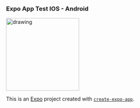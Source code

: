 


### Expo App Test IOS - Android 

<img src="https://media.discordapp.net/attachments/1235960131855061075/1278072798203346965/IMG_0881.png?ex=66cf798c&is=66ce280c&hm=1fb2fa631988fa8c031226211f1fa371e899879818226d67bba64c59a2bab3c6&=&format=webp&quality=lossless&width=310&height=671" alt="drawing" width="200"/>


This is an [Expo](https://expo.dev) project created with [`create-expo-app`](https://www.npmjs.com/package/create-expo-app).

